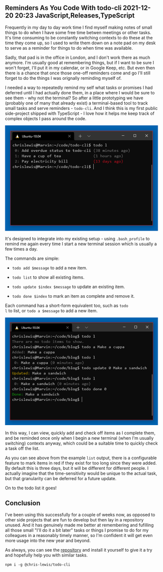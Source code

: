 Reminders As You Code With todo-cli
2021-12-20 20:23
JavaScript,Releases,TypeScript
---

Frequently in my day to day work time I find myself making notes of small things
to do when I have some free time betwen meetings or other tasks. It's time
consuming to be constantly switching contexts to do these at the time they come
up, so I used to write them down on a note pad on my desk to serve as a reminder
for things to do when time was available.

Sadly, that pad is in the office in London, and I don't work there as much
anymore. I'm usually good at remembering things, but if I want to be sure I
won't forget, I'll put it in my calendar, or in Google Keep, etc. But even then
there is a chance that once those one-off reminders come and go I'll still
forget to do the things I was orignally reminding myself of.

I needed a way to repeatedly remind my self what tasks or promises I had
deferred until I had actually done them, in a place where I would be sure to
see them - why not the terminal? So after a little prototyping we have
(probably one of many that already exist) a terminal-based tool to track small
tasks and serve reminders - <code>todo-cli</code>. And I think this is my first
public side-project shipped with TypeScript - I love how it helps me keep track
of complex objects I pass around the code.

![](assets/media/2021/12/cli.png)

It's designed to integrate into my existing setup - using
<code>.bash_profile</code> to remind me again every time I start a new terminal
session which is usually a few times a day.

The commands are simple: 

- <code>todo add $message</code> to add a new item.

- <code>todo list</code> to show all existing items.

- <code>todo update $index $message</code> to update an existing item.

- <code>todo done $index</code> to mark an item as complete and remove it.

Each command has a short-form equivalent too, such as <code>todo l</code> to
list, or <code>todo a $message</code> to add a new item.

![](assets/media/2021/12/cli-items.png)

In this way, I can view, quickly add and check off items as I complete them,
and be reminded once only when I begin a new terminal (when I'm usually
switching) contexts anyway, which could be a suitable time to quickly check
a task off the list.

As you can see above from the example <code>list</code> output, there is a
configurable feature to mark items in red if they exist for too long since they
were added. By default this is three days, but it will be different for
different people. I actually imagine that the time-sensitivity would be unique
to the actual task, but that granularity can be deferred for a future update.

On to the todo list it goes!

## Conclusion

I've been using this successfully for a couple of weeks now, as opposed to other
side projects that are fun to develop but then lay in a repository unused. And
it has genuinely made me better at remembering and fufilling all those small
"I'll do it a bit later" tasks or things I promise to do for my colleagues in
a reasonably timely manner, so I'm confident it will get even more usage into
the new year and beyond.

As always, you can see the [repository](https://github.com/c-d-lewis/todo-cli)
and install it yourself to give it a try and hopefully help you with similar
tasks.

```text
npm i -g @chris-lewis/todo-cli
```
